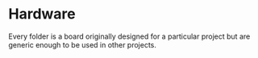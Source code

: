 # Hardware

Every folder is a board originally designed for a particular project but are generic enough to be used in other projects.
